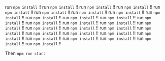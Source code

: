 run `npm install` !!
run `npm install` !!
run `npm install` !!
run `npm install` !!
run `npm install` !!
run `npm install` !!
run `npm install` !!
run `npm install` !!
run `npm install` !!
run `npm install` !!
run `npm install` !!
run `npm install` !!
run `npm install` !!
run `npm install` !!
run `npm install` !!
run `npm install` !!
run `npm install` !!
run `npm install` !!
run `npm install` !!
run `npm install` !!
run `npm install` !!
run `npm install` !!
run `npm install` !!
run `npm install` !!
run `npm install` !!
run `npm install` !!
run `npm install` !!
run `npm install` !!
run `npm install` !!
run `npm install` !!

Then `npm run start`
